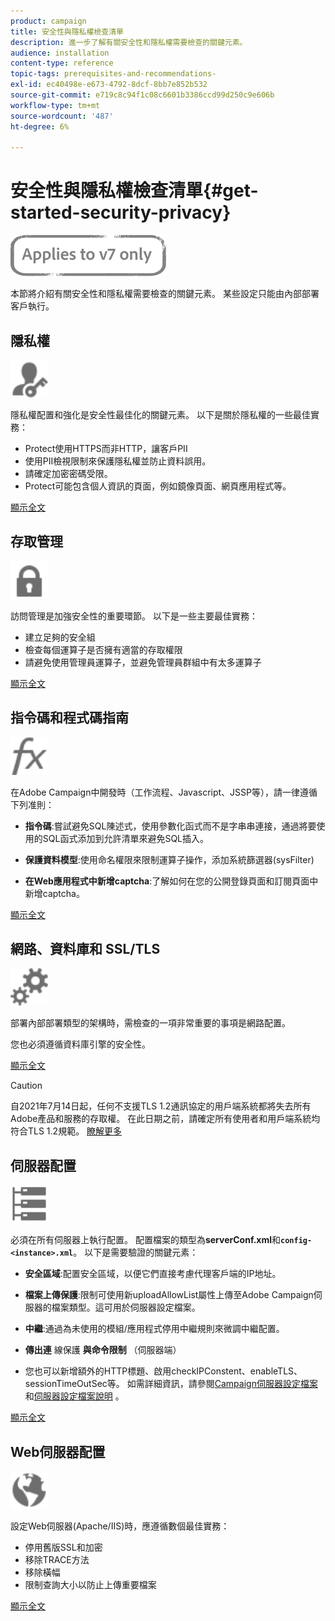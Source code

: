 ```yaml
---
product: campaign
title: 安全性與隱私權檢查清單
description: 進一步了解有關安全性和隱私權需要檢查的關鍵元素。
audience: installation
content-type: reference
topic-tags: prerequisites-and-recommendations-
exl-id: ec40498e-e673-4792-8dcf-8bb7e852b532
source-git-commit: e719c8c94f1c08c6601b3386ccd99d250c9e606b
workflow-type: tm+mt
source-wordcount: '487'
ht-degree: 6%

---
```


# 安全性與隱私權檢查清單{#get-started-security-privacy}

![](../../assets/v7-only.svg)

本節將介紹有關安全性和隱私權需要檢查的關鍵元素。 某些設定只能由內部部署客戶執行。

## 隱私權

<img src="assets/do-not-localize/icon_privacy.svg" width="60px">

隱私權配置和強化是安全性最佳化的關鍵元素。 以下是關於隱私權的一些最佳實務：

* Protect使用HTTPS而非HTTP，讓客戶PII
* 使用PII檢視限制來保護隱私權並防止資料誤用。
* 請確定加密密碼受限。
* Protect可能包含個人資訊的頁面，例如鏡像頁面、網頁應用程式等。

[顯示全文](../../installation/using/privacy.md)

## 存取管理

<img src="assets/do-not-localize/icon_access.svg" width="60px">

訪問管理是加強安全性的重要環節。 以下是一些主要最佳實務：

* 建立足夠的安全組
* 檢查每個運算子是否擁有適當的存取權限
* 請避免使用管理員運算子，並避免管理員群組中有太多運算子

[顯示全文](../../installation/using/access-management.md)

## 指令碼和程式碼指南

<img src="assets/do-not-localize/icon_scripting.svg" width="60px">

在Adobe Campaign中開發時（工作流程、Javascript、JSSP等），請一律遵循下列准則：

* **指令碼**:嘗試避免SQL陳述式，使用參數化函式而不是字串串連接，通過將要使用的SQL函式添加到允許清單來避免SQL插入。

* **保護資料模型**:使用命名權限來限制運算子操作，添加系統篩選器(sysFilter)

* **在Web應用程式中新增captcha**:了解如何在您的公開登錄頁面和訂閱頁面中新增captcha。

[顯示全文](../../installation/using/scripting-coding-guidelines.md)

## 網路、資料庫和 SSL/TLS

<img src="assets/do-not-localize/icon_network.svg" width="60px">

部署內部部署類型的架構時，需檢查的一項非常重要的事項是網路配置。

您也必須遵循資料庫引擎的安全性。

[顯示全文](../../installation/using/network-database.md)

>[!CAUTION]
>
>自2021年7月14日起，任何不支援TLS 1.2通訊協定的用戶端系統都將失去所有Adobe產品和服務的存取權。 在此日期之前，請確定所有使用者和用戶端系統均符合TLS 1.2規範。 [瞭解更多](https://helpx.adobe.com/in/x-productkb/multi/eol-tls-support.html)

## 伺服器配置

<img src="assets/do-not-localize/icon_server.svg" width="60px">

必須在所有伺服器上執行配置。 配置檔案的類型為&#x200B;**serverConf.xml**&#x200B;和&#x200B;**`config-<instance>.xml`**。 以下是需要驗證的關鍵元素：

* **安全區域**:配置安全區域，以便它們直接考慮代理客戶端的IP地址。

* **檔案上傳保護**:限制可使用新uploadAllowList屬性上傳至Adobe Campaign伺服器的檔案類型。這可用於伺服器設定檔案。

* **中繼**:通過為未使用的模組/應用程式停用中繼規則來微調中繼配置。

* **傳出連** 線保護 **與命令限制** （伺服器端）

* 您也可以新增額外的HTTP標題、啟用checkIPConstent、enableTLS、sessionTimeOutSec等。 如需詳細資訊，請參閱[Campaign伺服器設定檔案](../../installation/using/configuring-campaign-server.md)和[伺服器設定檔案說明](../../installation/using/the-server-configuration-file.md) 。

[顯示全文](../../installation/using/server-configuration.md)

## Web伺服器配置

<img src="assets/do-not-localize/icon_web.svg" width="60px">

設定Web伺服器(Apache/IIS)時，應遵循數個最佳實務：

* 停用舊版SSL和加密
* 移除TRACE方法
* 移除橫幅
* 限制查詢大小以防止上傳重要檔案

[顯示全文](../../installation/using/web-server-configuration.md)
